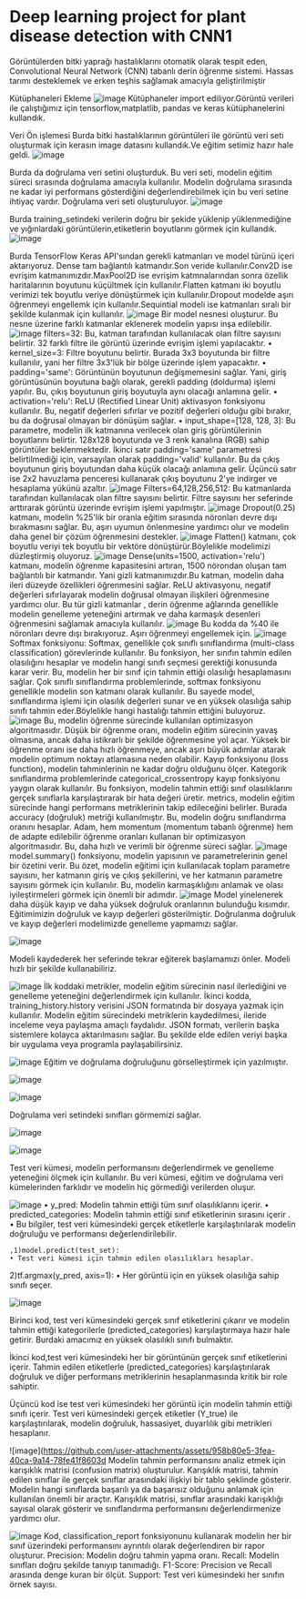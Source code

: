 # Deep learning project for plant disease detection with CNN1
Görüntülerden bitki yaprağı hastalıklarını otomatik olarak tespit eden, Convolutional Neural Network (CNN) tabanlı derin öğrenme sistemi. Hassas tarımı desteklemek ve erken teşhis sağlamak amacıyla geliştirilmiştir

Kütüphaneleri Ekleme
![image](https://github.com/user-attachments/assets/553b37d0-7d2e-4700-a464-c058ce2c7da4)
Kütüphaneler import ediliyor.Görüntü verileri ile çalıştığımız için tensorflow,matplatlib, pandas ve keras kütüphanelerini kullandık.

Veri Ön işlemesi
Burda bitki hastalıklarının görüntüleri ile görüntü veri seti oluşturmak için kerasın image datasını kullandık.Ve eğitim setimiz hazır hale geldi.
![image](https://github.com/user-attachments/assets/5dd7290b-0c7d-493c-a711-728607f25c4b)

Burda da doğrulama veri setini oluşturduk. Bu veri seti, modelin eğitim süreci sırasında doğrulama amacıyla kullanılır. Modelin doğrulama sırasında ne kadar iyi performans gösterdiğini değerlendirebilmek için bu veri setine ihtiyaç vardır. Doğrulama veri seti oluşturuluyor.
![image](https://github.com/user-attachments/assets/8bb415f2-7c31-4bcb-b4e0-d320b60ea8ad)

Burda training_setindeki verilerin doğru bir şekide yüklenip yüklenmediğine ve yığınlardaki görüntülerin,etiketlerin boyutlarını görmek için kullandık.
![image](https://github.com/user-attachments/assets/0bb49cba-829c-4f9b-a9b6-36ff30d324ac)

Burda TensorFlow Keras API'sından gerekli katmanları ve model türünü içeri aktarıyoruz. Dense tam bağlantılı katmandır.Son veride kullanılır.Conv2D ise evrişim katmanımızdır.MaxPool2D ise evrişim katmnalarından sonra özellik haritalarının boyutunu küçültmek için kullanılır.Flatten katmanı iki boyutlu verimizi tek boyutlu veriye dönüştürmek için kullanılır.Dropout modelde aşırı öğrenmeyi engellemk için kullanılır.Sequintial modeli ise katmanları sıralı bir şekilde kulanmak için kullanılır.
![image](https://github.com/user-attachments/assets/ef3b585d-2b0e-47f3-96c2-fb02e11e7f70)
Bir model nesnesi oluşturur. Bu nesne üzerine farklı katmanlar eklenerek modelin yapısı inşa edilebilir.
![image](https://github.com/user-attachments/assets/755f48b6-171b-4309-80da-a608aa795147)
filters=32: Bu, katman tarafından kullanılacak olan filtre sayısını belirtir. 32 farklı filtre ile görüntü üzerinde evrişim işlemi yapılacaktır.
    • kernel_size=3: Filtre boyutunu belirtir. Burada 3x3 boyutunda bir filtre kullanılır, yani her filtre 3x3'lük bir bölge üzerinde işlem yapacaktır.
    • padding='same': Görüntünün boyutunun değişmemesini sağlar. Yani, giriş görüntüsünün boyutuna bağlı olarak, gerekli padding (doldurma) işlemi yapılır. Bu, çıkış boyutunun giriş boyutuyla aynı olacağı anlamına gelir.
    • activation='relu': ReLU (Rectified Linear Unit) aktivasyon fonksiyonu kullanılır. Bu, negatif değerleri sıfırlar ve pozitif değerleri olduğu gibi bırakır, bu da doğrusal olmayan bir dönüşüm sağlar.
    • input_shape=[128, 128, 3]: Bu parametre, modelin ilk katmanına verilecek olan giriş görüntülerinin boyutlarını belirtir. 128x128 boyutunda ve 3 renk kanalına (RGB) sahip görüntüler beklenmektedir. 
İkinci satır  padding='same' parametresi belirtilmediği için, varsayılan olarak padding='valid' kullanılır. Bu da çıkış boyutunun giriş boyutundan daha küçük olacağı anlamına gelir. 
Üçüncü satır ise 2x2 havuzlama penceresi kullanarak çıkış boyutunu 2'ye indirger ve hesaplama yükünü azaltır. 
![image](https://github.com/user-attachments/assets/759a4f24-3e01-4d21-9795-f8e8c1d27e3c)
Filters=64,128,256,512: Bu katmanlarda tarafından kullanılacak olan filtre sayısını belirtir. Filtre sayısını her seferinde arttırarak  görüntü üzerinde evrişim işlemi yapılmıştır.
![image](https://github.com/user-attachments/assets/12e58444-67ab-4d99-9132-2592aa27aa11)
Dropout(0.25) katmanı, modelin %25'lik bir oranla eğitim sırasında nöronları devre dışı bırakmasını sağlar. Bu, aşırı uyumun önlenmesine yardımcı olur ve modelin daha genel bir çözüm öğrenmesini destekler. 
![image](https://github.com/user-attachments/assets/8287b610-131d-48e5-8d97-c885e683df7d)
Flatten() katmanı, çok boyutlu veriyi tek boyutlu bir vektöre dönüştürür.Böylelikle modelimizi düzleştirmiş oluyoruz.
![image](https://github.com/user-attachments/assets/c05a0bda-29cb-4121-b75c-ac3d11c4f56b)
Dense(units=1500, activation='relu') katmanı, modelin öğrenme kapasitesini artıran, 1500 nörondan oluşan tam bağlantılı bir katmandır. Yani gizli katmanımızdır.Bu katman, modelin daha ileri düzeyde özellikleri öğrenmesini sağlar. ReLU aktivasyonu, negatif değerleri sıfırlayarak modelin doğrusal olmayan ilişkileri öğrenmesine yardımcı olur. Bu tür gizli katmanlar , derin öğrenme ağlarında genellikle modelin genelleme yeteneğini artırmak ve daha karmaşık desenleri öğrenmesini sağlamak amacıyla kullanılır. 
![image](https://github.com/user-attachments/assets/08468748-69ff-4c11-9160-44cf1be91031)
Bu kodda da %40 ile nöronları devre dışı bırakıyoruz. Aşırı öğrenmeyi engellemek için.
![image](https://github.com/user-attachments/assets/8a04fb02-67b4-4be4-91d5-f0ffe19d3ec4)
Softmax  fonksiyonu: Softmax, genellikle çok sınıflı sınıflandırma (multi-class classification) görevlerinde kullanılır. Bu fonksiyon, her sınıfın tahmin edilen olasılığını hesaplar ve modelin hangi sınıfı seçmesi gerektiği konusunda karar verir. 
 Bu, modelin her bir sınıf için tahmin ettiği olasılığı hesaplamasını sağlar. Çok sınıflı sınıflandırma problemlerinde, softmax fonksiyonu genellikle modelin son katmanı olarak kullanılır. Bu sayede model, sınıflandırma işlemi için olasılık değerleri sunar ve en yüksek olasılığa sahip sınıfı tahmin eder.Böylelikle hangi hastalığı tahmin ettiğini buluyoruz. 
![image](https://github.com/user-attachments/assets/5f349794-5175-4960-8374-1b945f42e6e0)
Bu, modelin öğrenme sürecinde kullanılan optimizasyon algoritmasıdır.
Düşük bir öğrenme oranı, modelin eğitim sürecinin yavaş olmasına, ancak daha istikrarlı bir şekilde öğrenmesine yol açar. Yüksek bir öğrenme oranı ise daha hızlı öğrenmeye, ancak aşırı büyük adımlar atarak modelin optimum noktayı atlamasına neden olabilir. 
Kayıp fonksiyonu (loss function), modelin tahminlerinin ne kadar doğru olduğunu ölçer. Kategorik sınıflandırma problemlerinde categorical_crossentropy kayıp fonksiyonu yaygın olarak kullanılır. Bu fonksiyon, modelin tahmin ettiği sınıf olasılıklarını gerçek sınıflarla karşılaştırarak bir hata değeri üretir. 
metrics, modelin eğitim sürecinde hangi performans metriklerinin takip edileceğini belirler. Burada accuracy (doğruluk) metriği kullanılmıştır. Bu, modelin doğru sınıflandırma oranını hesaplar. 
Adam, hem momentum (momentum tabanlı öğrenme) hem de adapte edilebilir öğrenme oranları kullanan bir optimizasyon algoritmasıdır. Bu, daha hızlı ve verimli bir öğrenme süreci sağlar.
![image](https://github.com/user-attachments/assets/8c9dec82-c4bc-4647-ba90-4b7323ed92ae)
model.summary() fonksiyonu, modelin yapısının ve parametrelerinin genel bir özetini verir. Bu özet, modelin eğitimi için kullanılacak toplam parametre sayısını, her katmanın giriş ve çıkış şekillerini, ve her katmanın parametre sayısını görmek için kullanılır. Bu, modelin karmaşıklığını anlamak ve olası iyileştirmeleri görmek için önemli bir adımdır. 
![image](https://github.com/user-attachments/assets/1353d052-ab66-45de-a125-63e8184b7036)
Model yinelenerek daha düşük kayıp ve daha yüksek doğruluk oranlarının bulunduğu kısımdır. Eğitimimizin doğruluk ve kayıp değerleri gösterilmiştir. Doğrulanma doğruluk ve kayıp değerleri modelimizde genelleme yapmamızı sağlar.

![image](https://github.com/user-attachments/assets/3d3d7c30-fb96-4699-baf1-3b4e22d65628)

Modeli kaydederek her seferinde tekrar eğiterek başlamamızı önler. Modeli hızlı bir şekilde kullanabiliriz.

![image](https://github.com/user-attachments/assets/83b9a3b2-377b-4675-85d8-73717f97a736)
İlk koddaki  metrikler, modelin eğitim sürecinin nasıl ilerlediğini ve genelleme yeteneğini değerlendirmek için kullanılır. İkinci kodda, training_history.history verisini JSON formatında bir dosyaya yazmak için kullanılır. Modelin eğitim sürecindeki metriklerin kaydedilmesi, ileride inceleme veya paylaşma amaçlı faydalıdır. JSON formatı, verilerin başka sistemlere kolayca aktarılmasını sağlar. Bu şekilde elde edilen veriyi başka bir uygulama veya programla paylaşabilirsiniz. 

![image](https://github.com/user-attachments/assets/dde887e4-f878-46c4-b98b-e44a88d34c93)
Eğitim ve doğrulama doğruluğunu görselleştirmek için yazılmıştır.

![image](https://github.com/user-attachments/assets/89d10164-e71e-41a7-8f42-2462b8e91bd4)


![image](https://github.com/user-attachments/assets/1a149771-1b3a-4e8c-8042-5ba3fe270153)

Doğrulama veri setindeki sınıfları görmemizi sağlar.

![image](https://github.com/user-attachments/assets/9a7b349d-12d0-4d19-a586-be5918cd2f29)

![image](https://github.com/user-attachments/assets/23e3f514-25ba-4b82-97b4-1cda7b397504)

Test veri kümesi, modelin performansını değerlendirmek ve genelleme yeteneğini ölçmek için kullanılır. Bu veri kümesi, eğitim ve doğrulama veri kümelerinden farklıdır ve modelin hiç görmediği verilerden oluşur. 

![image](https://github.com/user-attachments/assets/7b3b0fcd-cd2b-4b1b-bb22-98252b3b6a0f)
    • y_pred: Modelin tahmin ettiği tüm sınıf olasılıklarını içerir.
    • predicted_categories: Modelin tahmin ettiği sınıf etiketlerinin sırasını içerir .
    • Bu bilgiler, test veri kümesindeki gerçek etiketlerle karşılaştırılarak modelin doğruluğu ve performansı değerlendirilebilir.

    ,1)model.predict(test_set):
    • Test veri kümesi için tahmin edilen olasılıkları hesaplar.
      
2)tf.argmax(y_pred, axis=1):
    • Her görüntü için en yüksek olasılığa sahip sınıfı seçer.

![image](https://github.com/user-attachments/assets/54a8c94b-556c-4e59-831d-a6a6837eeee0)

Birinci kod, test veri kümesindeki gerçek sınıf etiketlerini çıkarır ve modelin tahmin ettiği kategorilerle (predicted_categories) karşılaştırmaya hazır hale getirir. Burdaki amacımız en yüksek olasılıklı sınıfı bulmaktır.

İkinci kod,test veri kümesindeki her bir görüntünün gerçek sınıf etiketlerini içerir. 
Tahmin edilen etiketlerle (predicted_categories) karşılaştırılarak doğruluk ve diğer performans metriklerinin hesaplanmasında kritik bir role sahiptir. 

Üçüncü kod ise test veri kümesindeki her görüntü için modelin tahmin ettiği sınıfı içerir. 
Test veri kümesindeki gerçek etiketler (Y_true) ile karşılaştırılarak, modelin doğruluk, hassasiyet, duyarlılık gibi metrikleri hesaplanır.


![image](https://github.com/user-attachments/assets/958b80e5-3fea-40ca-9a14-78fe41f8603d
Modelin tahmin performansını analiz etmek için karışıklık matrisi (confusion matrix) oluşturulur. Karışıklık matrisi, tahmin edilen sınıflar ile gerçek sınıflar arasındaki ilişkiyi bir tablo şeklinde gösterir. Modelin hangi sınıflarda başarılı ya da başarısız olduğunu anlamak için kullanılan önemli bir araçtır. Karışıklık matrisi, sınıflar arasındaki karışıklığı sayısal olarak gösterir ve sınıflandırma performansını değerlendirmenize yardımcı olur. 

![image](https://github.com/user-attachments/assets/06de72df-9d8d-4fcf-9e9d-36fe9d55fe91)
Kod, classification_report fonksiyonunu kullanarak modelin her bir sınıf üzerindeki performansını ayrıntılı olarak değerlendiren bir rapor oluşturur. 
Precision: Modelin doğru tahmin yapma oranı. 
Recall: Modelin sınıfları doğru şekilde tanıyıp tanımadığı.
F1-Score: Precision ve Recall arasında denge kuran bir ölçüt.
Support: Test veri kümesindeki her sınıfın örnek sayısı.
